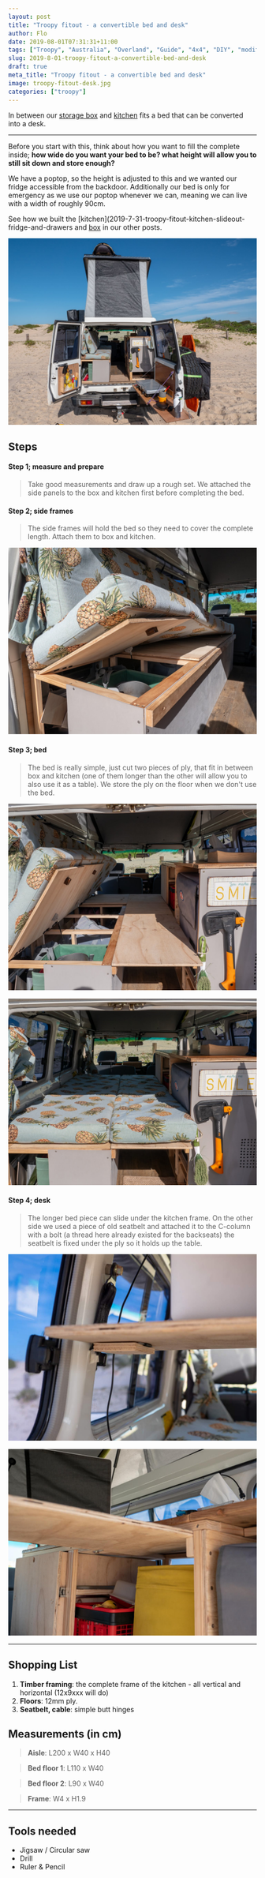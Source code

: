 ```yaml
---
layout: post
title: "Troopy fitout - a convertible bed and desk"
author: Flo
date: 2019-08-01T07:31:31+11:00
tags: ["Troopy", "Australia", "Overland", "Guide", "4x4", "DIY", "modification"]
slug: 2019-8-01-troopy-fitout-a-convertible-bed-and-desk
draft: true
meta_title: "Troopy fitout - a convertible bed and desk"
image: troopy-fitout-desk.jpg
categories: ["troopy"]
---
```


In between our [storage box](2019-7-30-troopy-fitout-storage-box-bench-bed-all-in-one) and [kitchen](2019-7-31-troopy-fitout-kitchen-slideout-fridge-and-drawers) fits a bed that can be converted into a desk.<!-- end -->

---

Before you start with this, think about how you want to fill the complete inside; **how wide do you want your bed to be? what height will allow you to still sit down and store enough?**

We have a poptop, so the height is adjusted to this and we wanted our fridge accessible from the backdoor. Additionally our bed is only for emergency as we use our poptop whenever we can, meaning we can live with a width of roughly 90cm.

See how we built the [kitchen](2019-7-31-troopy-fitout-kitchen-slideout-fridge-and-drawers and [box](2019-7-30-troopy-fitout-storage-box-bench-bed-all-in-one) in our other posts.

![troopy completed fitout](./troopy-fitout-completed.jpg)

## Steps

#### Step 1; measure and prepare

> Take good measurements and draw up a rough set.
> We attached the side panels to the box and kitchen first before completing the bed.

#### Step 2; side frames

> The side frames will hold the bed so they need to cover the complete length.
> Attach them to box and kitchen.

![troopy side frames bed](./troopy-fitout-bed-sideframes.jpg)

#### Step 3; bed

> The bed is really simple, just cut two pieces of ply, that fit in between box and kitchen (one of them longer than the other will allow you to also use it as a table).
> We store the ply on the floor when we don't use the bed.

![troopy bed](./troopy-fitout-bed.jpg)

![troopy bed cushion](./troopy-fitout-bed-cushion.jpg)

#### Step 4; desk

> The longer bed piece can slide under the kitchen frame.
> On the other side we used a piece of old seatbelt and attached it to the C-column with a bolt (a thread here already existed for the backseats)
> the seatbelt is fixed under the ply so it holds up the table.

![troopy desk c column](./troopy-fitout-desk-c-column.jpg)

![troopy desk kitchen](./troopy-fitout-desk-kitchen.jpg)

---

## Shopping List

1. **Timber framing**: the complete frame of the kitchen - all vertical and horizontal (12x9xxx will do)
2. **Floors**: 12mm ply.
3. **Seatbelt, cable**: simple butt hinges

## Measurements (in cm)

> **Aisle**: L200 x W40 x H40

> **Bed floor 1**: L110 x W40

> **Bed floor 2**: L90 x W40

> **Frame**: W4 x H1.9

---

## Tools needed

* Jigsaw / Circular saw
* Drill
* Ruler & Pencil
